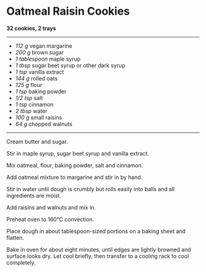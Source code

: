 # Oatmeal Raisin Cookies

**32 cookies, 2 trays**

---

- *112 g* vegan margarine
- *200 g* brown sugar
- *1 tablespoon* maple syrup
- *1 tbsp* sugar beet syrup or other dark syrup
- *1 tsp* vanilla extract
- *144 g* rolled oats
- *125 g* flour
- *1 tsp* baking powder
- *1/2 tsp* salt
- *1 tsp* cinnamon
- *2 tbsp* water
- *100 g* small raisins
- *64 g* chopped walnuts

---

Cream butter and sugar. 

Stir in maple syrup, sugar beet syrup and vanilla extract.

Mix oatmeal, flour, baking powder, salt and cinnamon.

Add oatmeal mixture to margarine and stir in by hand.

Stir in water until dough is crumbly but rolls easily into balls and all ingredients are moist.

Add raisins and walnuts and mix in.

Preheat oven to 160°C convection.

Place dough in about tablespoon-sized portions on a baking sheet and flatten.

Bake in oven for about eight minutes, until edges are lightly browned and surface looks dry. Let cool briefly, then transfer to a cooling rack to cool completely.
